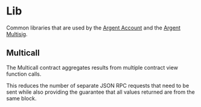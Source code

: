 # Lib

Common libraries that are used by the [Argent Account](../account/src/argent_account.cairo) and the [Argent Multisig](../multisig/src/argent_multisig.cairo).

## Multicall

The Multicall contract aggregates results from multiple contract view function calls.

This reduces the number of separate JSON RPC requests that need to be sent while also providing the guarantee that all values returned are from the same block.

